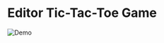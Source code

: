 # Editor Tic-Tac-Toe Game

![Demo](https://user-images.githubusercontent.com/78583049/196496609-874951ef-8ebb-4dfe-85f5-56d61d2375b1.png)